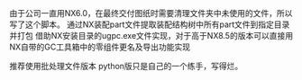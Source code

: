 由于公司一直用NX6.0，在最终交付图纸时需要清理文件夹中未使用的文件，所以写了这个脚本。
通过NX装配part文件提取装配结构树中所有part文件到指定目录并打包
借助NX安装目录的ugpc.exe文件实现，对于高于NX8.5的版本可以直接用NX自带的GC工具箱中的零组件更名及导出功能实现

推荐使用批处理文件版本
python版只是自己的一个练手，写得烂。
